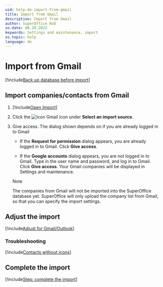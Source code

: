 ```yaml
---
uid: help-de-import-from-gmail
title: Import from Gmail
description: Import from Gmail
author: SuperOffice RnD
so.date: 06.29.2022
keywords: Settings and maintenance, import
so.topic: help
language: de
---
```


# Import from Gmail

[!include[Back up database before import](includes/caution-backup-before-import.md)]

## Import companies/contacts from Gmail

1. [!include[Open Import](includes/open-import.md)]

2. Click the ![icon][img2] Gmail icon under **Select an import source**.

3. Give access. The dialog shown depends on if you are already logged in to Gmail

    * If the **Request for permission** dialog appears, you are already logged in to Gmail. Click **Give access**.

    * If the **Google accounts** dialog appears, you are not logged in to Gmail. Type in the user name and password, and log in to Gmail. Click **Give access**.
        Your Gmail companies will be displayed in Settings and maintenance.

    > [!NOTE]
    > The companies from Gmail will not be imported into the SuperOffice database yet. SuperOffice will only upload the company list from Gmail, so that you can specify the import settings.

## Adjust the import

[!include[Adjust for Gmail/Outlook](includes/adjust-email-only.md)]

### Troubleshooting

[!include[Contacts without icons](includes/troubleshoot-import.md)]

## Complete the import

[!include[Step: complete the import](includes/import-complete.md)]

<!-- Referenced links -->

<!-- Referenced images -->
[img2]: ../../../../media/icons/admin/import-gmail-small.bmp

